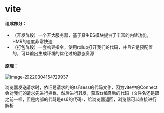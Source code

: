# vite

#### 组成部分：

- （开发阶段）一个开大服务器，基于原生ES模块提供了丰富的内建功能，HMR的速度非常快速
- （打包阶段）一套构建指令，使用rollup打开我们的代码，并且它是预配置的，可以输出生成环境的优化过的静态资源

#### 原理：

![image-20220304154729937](C:/Users/13pro/AppData/Roaming/Typora/typora-user-images/image-20220304154729937.png)

浏览器发送请求时，依旧是请求的的ts和less的代码文件，因为vite中的Connect会对我们的请求先进行拦截，然后进行转发，获取ts编译后的代码（文件名还是跟之前一样，但是内部的代码是es6的代码），给浏览器返回，浏览器可以直接进行解析